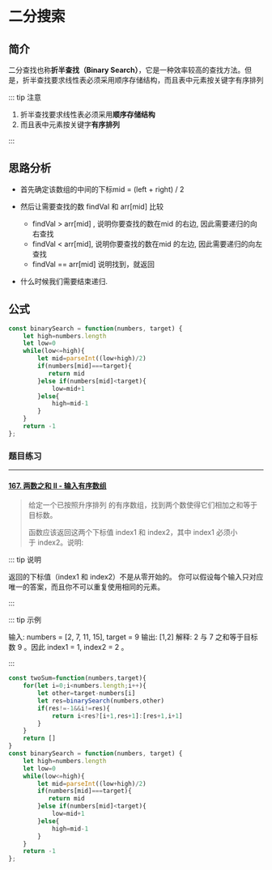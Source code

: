 # 二分搜索



## 简介

二分查找也称**折半查找（Binary Search）**，它是一种效率较高的查找方法。但是，折半查找要求线性表必须采用顺序存储结构，而且表中元素按关键字有序排列

::: tip 注意

1. 折半查找要求线性表必须采用**顺序存储结构**
2. 而且表中元素按关键字**有序排列**

:::

## 思路分析

* 首先确定该数组的中间的下标mid = (left + right) / 2
* 然后让需要查找的数 findVal 和 arr[mid] 比较

  * findVal > arr[mid] ,  说明你要查找的数在mid 的右边, 因此需要递归的向右查找
  * findVal < arr[mid], 说明你要查找的数在mid 的左边, 因此需要递归的向左查找
  * findVal == arr[mid] 说明找到，就返回
* 什么时候我们需要结束递归.

## 公式

```js
const binarySearch = function(numbers, target) {
    let high=numbers.length
    let low=0
    while(low<=high){
        let mid=parseInt((low+high)/2)
        if(numbers[mid]===target){
           return mid
        }else if(numbers[mid]<target){
            low=mid+1
        }else{
            high=mid-1
        }
    }
    return -1
};
```

### 题目练习

---



#### [167. 两数之和 II - 输入有序数组](https://leetcode-cn.com/problems/two-sum-ii-input-array-is-sorted/)

> 给定一个已按照升序排列 的有序数组，找到两个数使得它们相加之和等于目标数。
>
> 函数应该返回这两个下标值 index1 和 index2，其中 index1 必须小于 index2。说明:

::: tip 说明

返回的下标值（index1 和 index2）不是从零开始的。
你可以假设每个输入只对应唯一的答案，而且你不可以重复使用相同的元素。

:::

::: tip 示例

输入: numbers = [2, 7, 11, 15], target = 9
输出: [1,2]
解释: 2 与 7 之和等于目标数 9 。因此 index1 = 1, index2 = 2 。

:::

```js
const twoSum=function(numbers,target){
    for(let i=0;i<numbers.length;i++){
        let other=target-numbers[i]
        let res=binarySearch(numbers,other)
        if(res!=-1&&i!=res){
            return i<res?[i+1,res+1]:[res+1,i+1]
        }
    }
    return []
}
const binarySearch = function(numbers, target) {
    let high=numbers.length
    let low=0
    while(low<=high){
        let mid=parseInt((low+high)/2)
        if(numbers[mid]===target){
           return mid
        }else if(numbers[mid]<target){
            low=mid+1
        }else{
            high=mid-1
        }
    }
    return -1
};
```
